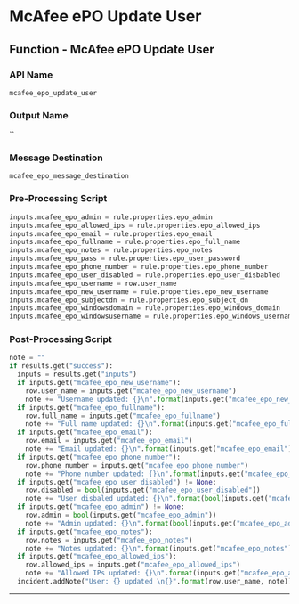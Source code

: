 <!--
    DO NOT MANUALLY EDIT THIS FILE
    THIS FILE IS AUTOMATICALLY GENERATED WITH resilient-sdk codegen
    Generated with resilient-sdk v50.0.151
-->

# McAfee ePO Update User

## Function - McAfee ePO Update User

### API Name
`mcafee_epo_update_user`

### Output Name
``

### Message Destination
`mcafee_epo_message_destination`

### Pre-Processing Script
```python
inputs.mcafee_epo_admin = rule.properties.epo_admin
inputs.mcafee_epo_allowed_ips = rule.properties.epo_allowed_ips
inputs.mcafee_epo_email = rule.properties.epo_email
inputs.mcafee_epo_fullname = rule.properties.epo_full_name
inputs.mcafee_epo_notes = rule.properties.epo_notes
inputs.mcafee_epo_pass = rule.properties.epo_user_password
inputs.mcafee_epo_phone_number = rule.properties.epo_phone_number
inputs.mcafee_epo_user_disabled = rule.properties.epo_user_disbabled
inputs.mcafee_epo_username = row.user_name
inputs.mcafee_epo_new_username = rule.properties.epo_new_username
inputs.mcafee_epo_subjectdn = rule.properties.epo_subject_dn
inputs.mcafee_epo_windowsdomain = rule.properties.epo_windows_domain
inputs.mcafee_epo_windowsusername = rule.properties.epo_windows_username
```

### Post-Processing Script
```python
note = ""
if results.get("success"):
  inputs = results.get("inputs")
  if inputs.get("mcafee_epo_new_username"):
    row.user_name = inputs.get("mcafee_epo_new_username")
    note += "Username updated: {}\n".format(inputs.get("mcafee_epo_new_username"))
  if inputs.get("mcafee_epo_fullname"):
    row.full_name = inputs.get("mcafee_epo_fullname")
    note += "Full name updated: {}\n".format(inputs.get("mcafee_epo_fullname"))
  if inputs.get("mcafee_epo_email"):
    row.email = inputs.get("mcafee_epo_email")
    note += "Email updated: {}\n".format(inputs.get("mcafee_epo_email"))
  if inputs.get("mcafee_epo_phone_number"):
    row.phone_number = inputs.get("mcafee_epo_phone_number")
    note += "Phone number updated: {}\n".format(inputs.get("mcafee_epo_phone_number"))
  if inputs.get("mcafee_epo_user_disabled") != None:
    row.disabled = bool(inputs.get("mcafee_epo_user_disabled"))
    note += "User disbaled updated: {}\n".format(bool(inputs.get("mcafee_epo_user_disabled")))
  if inputs.get("mcafee_epo_admin") != None:
    row.admin = bool(inputs.get("mcafee_epo_admin"))
    note += "Admin updated: {}\n".format(bool(inputs.get("mcafee_epo_admin")))
  if inputs.get("mcafee_epo_notes"):
    row.notes = inputs.get("mcafee_epo_notes")
    note += "Notes updated: {}\n".format(inputs.get("mcafee_epo_notes"))
  if inputs.get("mcafee_epo_allowed_ips"):
    row.allowed_ips = inputs.get("mcafee_epo_allowed_ips")
    note += "Allowed IPs updated: {}\n".format(inputs.get("mcafee_epo_allowed_ips"))
  incident.addNote("User: {} updated \n{}".format(row.user_name, note))
```

---

